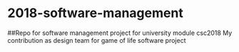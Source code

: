 # 2018-software-management
##Repo for software management project for university module csc2018
My contribution as design team for game of life software project

